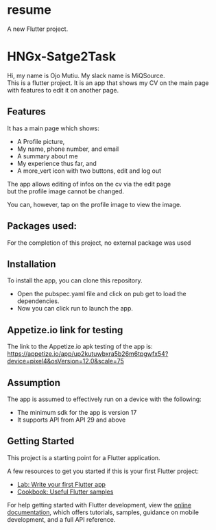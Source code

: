 # resume

A new Flutter project.  

# HNGx-Satge2Task
Hi, my name is Ojo Mutiu. My slack name is MiQSource.  
This is a flutter project. It is an app that shows my CV on the main page  
with features to edit it on another page.   

## Features
It has a main page which shows:
* A Profile picture,
* My name, phone number, and email
* A summary about me
* My experience thus far, and
* A more_vert icon with two buttons, edit and log out

The app allows editing of infos on the cv via the edit page   
but the profile image cannot be changed. 

You can, however, tap on the profile image to view the image.  


## Packages used:  
For the completion of this project, no external package was used  


## Installation  
To install the app, you can clone this repository.  
  * Open the pubspec.yaml file and click on pub get to load the dependencies.  
  * Now you can click run to launch the app.


## Appetize.io link for testing
The link to the Appetize.io apk testing of the app is:  
https://appetize.io/app/up2kutuwbxra5b26m6tpgwfx54?device=pixel4&osVersion=12.0&scale=75


## Assumption
The app is assumed to effectively run on a device with the following:  
  * The minimum sdk for the app is version 17
  * It supports API from API 29 and above

## Getting Started

This project is a starting point for a Flutter application.

A few resources to get you started if this is your first Flutter project:

- [Lab: Write your first Flutter app](https://docs.flutter.dev/get-started/codelab)
- [Cookbook: Useful Flutter samples](https://docs.flutter.dev/cookbook)

For help getting started with Flutter development, view the
[online documentation](https://docs.flutter.dev/), which offers tutorials,
samples, guidance on mobile development, and a full API reference.
